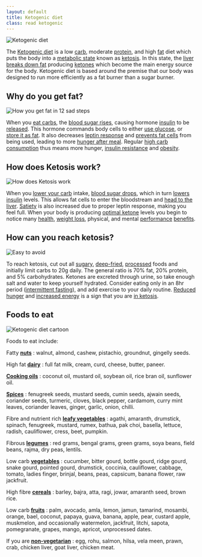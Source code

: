 ```yaml
---
layout: default
title: Ketogenic diet
class: read ketogenic
---
```


![Ketogenic diet][logo]

The [Ketogenic diet] is a low [carb], moderate [protein], and high [fat] diet which
puts the body into a [metabolic state] known as [ketosis]. In this state, the [liver][liver]
[breaks down fat] producing [ketones] which become the main energy source for the body.
Ketogenic diet is based around the premise that our body was designed to run more efficiently
as a fat burner than a sugar burner.

[logo]: https://i.imgur.com/56kSuHB.jpg
[Ketogenic diet]: https://www.ncbi.nlm.nih.gov/books/NBK499830/
[carb]: https://www.ncbi.nlm.nih.gov/books/NBK459280/
[protein]: https://www.ncbi.nlm.nih.gov/pubmed/26797090
[fat]: https://www.ncbi.nlm.nih.gov/pmc/articles/PMC5577766/
[metabolic state]: https://en.wikipedia.org/wiki/Metabolism
[ketosis]: https://www.ncbi.nlm.nih.gov/pmc/articles/PMC3945587/
[liver]: https://www.ncbi.nlm.nih.gov/pubmedhealth/PMH0072577/
[breaks down fat]: https://science.howstuffworks.com/life/cellular-microscopic/fat-cell3.htm
[ketones]: https://www.ncbi.nlm.nih.gov/pmc/articles/PMC5309297/



## Why do you get fat?

![How you get fat in 12 sad steps]

When you [eat carbs], the [blood sugar rises], causing hormone [insulin] to be [released].
This hormone commands body cells to either [use glucose], or [store it as fat]. It also
decreases [leptin response] and [prevents fat cells] from being used, leading to more
[hunger after meal]. Regular [high carb consumption] thus means more hunger,
[insulin resistance] and [obesity].

[How you get fat in 12 sad steps]: https://i.imgur.com/MowxB6K.jpg
[eat carbs]: https://www.niddk.nih.gov/health-information/diabetes/overview/diet-eating-physical-activity/carbohydrate-counting
[blood sugar rises]: https://www.ncbi.nlm.nih.gov/pmc/articles/PMC2769652/
[insulin]: https://www.ncbi.nlm.nih.gov/pmc/articles/PMC1204764/
[released]: https://www.ncbi.nlm.nih.gov/pubmed/389023
[use glucose]: https://www.ncbi.nlm.nih.gov/books/NBK279029/
[store it as fat]: https://www.nih.gov/news-events/news-releases/nih-study-shows-how-insulin-stimulates-fat-cells-take-glucose
[leptin response]: https://www.ncbi.nlm.nih.gov/pubmed/18073462/
[prevents fat cells]: https://www.ncbi.nlm.nih.gov/pmc/articles/PMC4587882/
[hunger after meal]: https://www.ncbi.nlm.nih.gov/pmc/articles/PMC4204795/
[high carb consumption]: https://www.ncbi.nlm.nih.gov/pmc/articles/PMC4847888/
[insulin resistance]: https://www.ncbi.nlm.nih.gov/pmc/articles/PMC4050641/
[obesity]: https://www.ncbi.nlm.nih.gov/pmc/articles/PMC3257742/



## How does Ketosis work?

![How does Ketosis work]

When you [lower your carb] intake, [blood sugar drops], which in turn [lowers insulin]
levels. This allows fat cells to enter the bloodstream and [head to the liver].
[Satiety] is also increased due to proper leptin response, making you feel full. When
your body is producing [optimal ketone] levels you begin to notice many [health],
[weight loss], physical, and mental [performance][perf] [benefits].

[How does Ketosis work]: https://i.imgur.com/TqfCyoi.jpg
[lower your carb]: https://www.ncbi.nlm.nih.gov/pubmed/25527677
[blood sugar drops]: https://www.ncbi.nlm.nih.gov/pmc/articles/PMC1325029/
[lowers insulin]: https://www.ncbi.nlm.nih.gov/pmc/articles/PMC1570767/
[head to the liver]: https://www.ncbi.nlm.nih.gov/pmc/articles/PMC4050641/
[Satiety]: https://www.ncbi.nlm.nih.gov/pmc/articles/PMC4313585/
[optimal ketone]: https://www.ncbi.nlm.nih.gov/pmc/articles/PMC5097355/
[health]: https://www.ncbi.nlm.nih.gov/pmc/articles/PMC2716748/
[weight loss]: https://www.ncbi.nlm.nih.gov/pmc/articles/PMC3826507/
[perf]: https://www.ncbi.nlm.nih.gov/pmc/articles/PMC5102124/
[benefits]: https://www.ncbi.nlm.nih.gov/pmc/articles/PMC5913738/



## How can you reach ketosis?

![Easy to avoid]

To reach ketosis, cut out all [sugary], [deep-fried], [processed] foods and initially
limit carbs to 20g daily. The general ratio is 70% fat, 20% protein, and 5% carbohydrates.
Ketones are excreted through urine, so take enough salt and water to keep yourself
hydrated. Consider eating only in an 8hr period ([intermittent fasting]), and add
exercise to your daily routine. [Reduced hunger] and [increased energy] is a sign that
you are [in ketosis].

[Easy to avoid]: https://i.imgur.com/YL6NwK2.jpg
[deep-fried]: https://www.ncbi.nlm.nih.gov/pmc/articles/PMC3959253/
[processed]: https://www.nhs.uk/live-well/eat-well/what-are-processed-foods/
[sugary]: https://www.ncbi.nlm.nih.gov/pmc/articles/PMC4822166/
[intermittent fasting]: https://www.ncbi.nlm.nih.gov/pmc/articles/PMC4516560/
[Reduced hunger]: https://www.ncbi.nlm.nih.gov/pubmed/25402637
[increased energy]: https://www.ncbi.nlm.nih.gov/pmc/articles/PMC3826507/
[in ketosis]: https://www.ncbi.nlm.nih.gov/pmc/articles/PMC2129159/



## Foods to eat

![Ketogenic diet cartoon]

Foods to eat include:

Fatty **[nuts]**
: walnut, almond, cashew, pistachio, groundnut, gingelly seeds.

High fat **[dairy]**
: full fat milk, cream, curd, cheese, butter, paneer.

**[Cooking oils]**
: coconut oil, mustard oil, soybean oil, rice bran oil, sunflower oil.

**[Spices]**
: fenugreek seeds, mustard seeds, cumin seeds, ajwain seeds, coriander seeds, turmeric,
cloves, black pepper, cardamom, curry mint leaves, coriander leaves, ginger, garlic, onion, chilli.

Fibre and nutrient rich **[leafy vegetables]**
: agathi, amaranth, drumstick, spinach, fenugreek, mustard, rumex, bathua, pak choi,
basella, lettuce, radish, cauliflower, cress, beet, pumpkin.

Fibrous **[legumes]**
: red grams, bengal grams, green grams, soya beans, field beans, rajma, dry peas, lentils.

Low carb **[vegetables]**
: cucumber, bitter gourd, bottle gourd, ridge gourd, snake gourd, pointed gourd, drumstick,
coccinia, cauliflower, cabbage, tomato, ladies finger, brinjal, beans, peas, capsicum,
banana flower, raw jackfruit.

High fibre **[cereals]**
: barley, bajra, atta, ragi, jowar, amaranth seed, brown rice.

Low carb **[fruits]**
: palm, avocado, amla, lemon, jamun, tamarind, mosambi, orange, bael, coconut, papaya,
guava, banana, apple, pear, custard apple, muskmelon, and occasionally watermelon,
jackfruit, litchi, sapota, pomegranate, grapes, mango, apricot, unprocessed dates.

If you are **[non-vegetarian]**
: egg, rohu, salmon, hilsa, vela meen, prawn, crab, chicken liver, goat liver, chicken meat.

[Ketogenic diet cartoon]: https://i.imgur.com/gGCl6Nz.jpg
[nuts]: https://en.wikipedia.org/wiki/Nut_(fruit)
[dairy]: https://en.wikipedia.org/wiki/Dairy
[cooking oils]: https://en.wikipedia.org/wiki/Cooking_oil
[spices]: https://en.wikipedia.org/wiki/Spice
[leafy vegetables]: https://en.wikipedia.org/wiki/Leaf_vegetable
[legumes]: https://en.wikipedia.org/wiki/Legume
[vegetables]: https://en.wikipedia.org/wiki/Vegetable
[cereals]: https://en.wikipedia.org/wiki/Cereal
[fruits]: https://en.wikipedia.org/wiki/Fruit
[non-vegetarian]: https://en.wikipedia.org/wiki/Non-vegetarian
